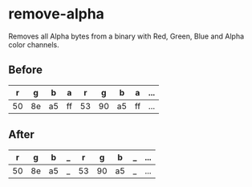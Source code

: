 # remove-alpha

Removes all Alpha bytes from a binary with Red, Green, Blue and Alpha color channels.

## Before
| r  | g  | b  | a  | r  | g  | b  | a  |...|
|----|----|----|----|----|----|----|----|---|
| 50 | 8e | a5 | ff | 53 | 90 | a5 | ff |...|

## After
| r  | g  | b  | _  | r  | g  | b  | _  |...|
|----|----|----|----|----|----|----|----|---|
| 50 | 8e | a5 | _  | 53 | 90 | a5 | _  |...|
